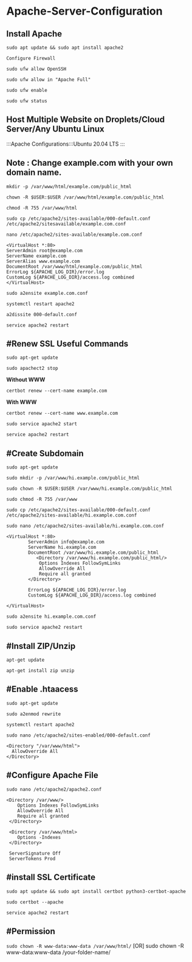 # Apache-Server-Configuration
Install Apache
---------------------------------------------------------
`sudo apt update && sudo apt install apache2`

`Configure Firewall`

`sudo ufw allow OpenSSH`


`sudo ufw allow in "Apache Full"`


`sudo ufw enable`


`sudo ufw status`


Host Multiple Website on Droplets/Cloud Server/Any Ubuntu Linux
---------------------------------------------------------
:::Apache Configurations:::Ubuntu 20.04 LTS :::

Note : Change example.com with your own domain name.
------------------------------------------------------------------
`mkdir -p /var/www/html/example.com/public_html`

`chown -R $USER:$USER /var/www/html/example.com/public_html`

`chmod -R 755 /var/www/html`

`sudo cp /etc/apache2/sites-available/000-default.conf /etc/apache2/sitesavailable/example.com.conf`

`nano /etc/apache2/sites-available/example.com.conf`

```
<VirtualHost *:80>
ServerAdmin root@example.com
ServerName example.com
ServerAlias www.example.com
DocumentRoot /var/www/html/example.com/public_html
ErrorLog ${APACHE_LOG_DIR}/error.log
CustomLog ${APACHE_LOG_DIR}/access.log combined
</VirtualHost>
```

`sudo a2ensite example.com.conf`

`systemctl restart apache2`

`a2dissite 000-default.conf`

`service apache2 restart`

 

#Renew SSL Useful Commands
---------------------------------------------------------
`sudo apt-get update`


`sudo apachect2 stop`

**Without WWW**

`certbot renew --cert-name example.com`

**With WWW**

`certbot renew --cert-name www.example.com`


`sudo service apache2 start`


`service apache2 restart`



#Create Subdomain
---------------------------------------------------------
`sudo apt-get update`

`sudo mkdir -p /var/www/hi.example.com/public_html`

`sudo chown -R $USER:$USER /var/www/hi.example.com/public_html`

`sudo chmod -R 755 /var/www`


`sudo cp /etc/apache2/sites-available/000-default.conf /etc/apache2/sites-available/hi.example.com.conf`


`sudo nano /etc/apache2/sites-available/hi.example.com.conf`

```
<VirtualHost *:80>
        ServerAdmin info@example.com
        ServerName hi.example.com
        DocumentRoot /var/www/hi.example.com/public_html
           <Directory /var/www/hi.example.com/public_html/>
            Options Indexes FollowSymLinks
            AllowOverride All
            Require all granted
        </Directory>

        ErrorLog ${APACHE_LOG_DIR}/error.log
        CustomLog ${APACHE_LOG_DIR}/access.log combined

</VirtualHost>

```

`sudo a2ensite hi.example.com.conf`


`sudo service apache2 restart`



#Install ZIP/Unzip
---------------------------------------------------------
`apt-get update`


`apt-get install zip unzip`

#Enable .htaacess
---------------------------------------------------------
`sudo apt-get update`


`sudo a2enmod rewrite`


`systemctl restart apache2`


`sudo nano /etc/apache2/sites-enabled/000-default.conf`

```
<Directory "/var/www/html">
  AllowOverride All
</Directory>
```
#Configure Apache File
---------------------------------------------------------
`sudo nano /etc/apache2/apache2.conf`

```
<Directory /var/www/>
    Options Indexes FollowSymLinks
    AllowOverride All
    Require all granted
 </Directory>
```
```
 <Directory /var/www/html>
    Options -Indexes
 </Directory>
```
```
 ServerSignature Off
 ServerTokens Prod
```
#install SSL Certificate
---------------------------------------------------------
`sudo apt update && sudo apt install certbot python3-certbot-apache`


`sudo certbot --apache`


`service apache2 restart`

#Permission
------------------------------------------------------------------
`sudo chown -R www-data:www-data /var/www/html/`
[OR]
sudo chown -R www-data:www-data /your-folder-name/

